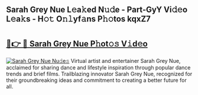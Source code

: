 ## Sarah Grey Nue L𝚎a𝚔ed N𝚞𝚍e - Part-GyY Vi𝚍𝚎o L𝚎a𝚔s - H𝚘𝚝 O𝚗𝚕yf𝚊ns P𝚑𝚘tos kqxZ7

# <h2><a href="http://kf8t1f.oniu.top/?m=Sarah+Grey+Nue">🔗👉 🔴 Sarah Grey Nue P𝚑ot𝚘𝚜 V𝚒d𝚎o</a></h2>

[![Sarah Grey Nue Nu𝚍e𝚜](https://i.imgur.com/0qMVB7G.gif)](http://kf8t1f.oniu.top/?m=Sarah+Grey+Nue)
Virtual artist and entertainer Sarah Grey Nue, acclaimed for sharing dance and lifestyle inspiration through popular dance trends and brief films. Trailblazing innovator Sarah Grey Nue, recognized for their groundbreaking ideas and commitment to creating a better future for all.  
